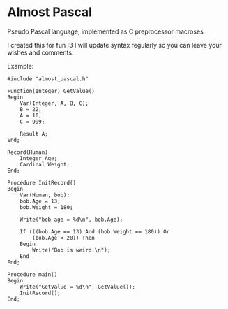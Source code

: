 # Almost Pascal
Pseudo Pascal language, implemented as C preprocessor macroses

I created this for fun :3 
I will update syntax regularly so you can leave your wishes and comments.

Example:
```
#include "almost_pascal.h"

Function(Integer) GetValue()
Begin
	Var(Integer, A, B, C);
	B = 22;
	A = 10;
	C = 999;
	
	Result A;
End;

Record(Human)
	Integer Age;
	Cardinal Weight;
End;

Procedure InitRecord()
Begin
	Var(Human, bob);
	bob.Age = 13;
	bob.Weight = 180;
	
	Write("bob age = %d\n", bob.Age);
	
	If (((bob.Age == 13) And (bob.Weight == 180)) Or
		(bob.Age < 20)) Then
	Begin
		Write("Bob is weird.\n");
	End
End;

Procedure main()
Begin
	Write("GetValue = %d\n", GetValue());
	InitRecord();
End;
```
